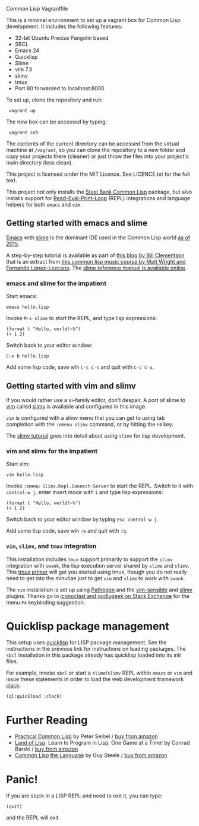 Common Lisp Vagrantfile

This is a minimal environment to set up a vagrant box for Common Lisp development.
It includes the following features:
* 32-bit Ubuntu Precise Pangolin based
* SBCL
* Emacs 24
* Quicklisp
* Slime
* vim 7.3
* slimv
* tmux
* Port 80 forwarded to localhost:8000

To set up, clone the repository and run:

     vagrant up

The new box can be accessed by typing:

     vagrant ssh

The contents of the current directory can be accessed from the virtual
machine at `/vagrant`, so you can clone the repository to a new folder
and copy your projects there (cleaner) or just throw the files into
your project's main directory (less clean).

This project is licensed under the MIT Licence. See LICENCE.txt for the full text.

This project not only installs the 
[Steel Bank Common Lisp](http://www.sbcl.org/) package,
but also installs support for 
[Read-Eval-Print-Loop](https://en.wikipedia.org/wiki/Read%E2%80%93eval%E2%80%93print_loop) 
(REPL) integrations and language helpers for both `emacs` and `vim`.

Getting started with emacs and slime
----
[Emacs](https://www.gnu.org/software/emacs/) with [slime](https://common-lisp.net/project/slime/)
is the dominant IDE used in the Common Lisp world 
[as of 2015](http://eudoxia.me/article/common-lisp-sotu-2015/).

A step-by-step tutorial is available as part of 
[this blog by Bill Clementson](https://web.archive.org/web/20130718152035/http://bc.tech.coop/blog/050501.html) 
that is an extract from 
[this common lisp music course by Matt Wright and Fernando Lopez-Lezcano](https://web.archive.org/web/20061208063908/http://ccrma.stanford.edu/courses/220b/intro/220b-environment-tutorial.html). 
The [slime reference manual is available online](https://common-lisp.net/project/slime/doc/html/index.html#Top).

### emacs and slime for the impatient

Start emacs:

    emacs hello.lisp

Invoke `M-x slime` to start the REPL, and type lisp expressions: 

    (format t "Hello, world!~%")
    (+ 1 2)

Switch back to your editor window:

    C-x b hello.lisp

Add some lisp code, save wih `C-c C-s` and quit with `C-c C-x`.

Getting started with vim and slimv
----
If you would rather use a vi-family editor, don't despair. A port of 
slime to [vim](http://www.vim.org/) called 
[slimv](https://github.com/kovisoft/slimv) 
is available and configured in this image. 

`vim` is configured with a slimv menu that you can get to using tab 
completion with the `:emenu slimv` command, or by hitting the `F4` key. 

The [slimv tutorial](http://kovisoft.bitbucket.org/tutorial.html)
goes into detail about using `slimv` for lisp development.

### vim and slimv for the impatient

Start vim:

    vim hello.lisp

Invoke `:emenu Slimv.Repl.Connect-Server` to start the REPL. Switch to it with `control-w j`, enter insert mode with `i` and type lisp expressions: 

    (format t "Hello, world!~%")
    (+ 1 2)

Switch back to your editor window by typing `esc control-w j`.

Add some lisp code, save wih `:w` and quit with `:q`.

### `vim`, `slimv`, and `tmux` integration
This installation includes `tmux` support primarily to support the
`slimv` integration with `swank`, the lisp execution server shared by
`slime` and `slimv`. 
This [tmux primer](https://danielmiessler.com/study/tmux/)
will get you started using tmux, though you do not really need to get 
into the minutiae just to get `vim` and `slime` to work with `swank`.

The `vim` installation is set up using 
[Pathogen](https://github.com/tpope/vim-pathogen) and the 
[vim-sensible](https://github.com/tpope/vim-sensible) and 
[slimv](https://github.com/kovisoft/slimv) plugins. 
Thanks go to [iconoclast and godlygeek on Stack Exchange](http://unix.stackexchange.com/a/57911) for the menu `F4` keybinding suggestion.

Quicklisp package management
====
This setup uses [quicklisp](https://www.quicklisp.org/beta/) for LISP
package management. See the instructions in the previous link for instructions
on loading packages. The `sbcl` installation in this package already has
quicklisp loaded into its init files. 

For example, invoke `sbcl` or start a `slime`/`slimv` REPL within `emacs` or
`vim` and issue these statements in order to load the web development
framework [clack](http://clacklisp.org/):

    (ql:quickload :clack)

Further Reading
====

* [Practical Common Lisp](http://www.gigamonkeys.com/book/) 
  by Peter Seibel / 
  [buy from amazon](http://www.amazon.com/Practical-Common-Lisp-Peter-Seibel/dp/1590592395)
* [Land of Lisp](http://landoflisp.com/): Learn to Program in Lisp, 
  One Game at a Time! by Conrad Barski / 
  [buy from amazon](http://www.amazon.com/Land-Lisp-Learn-Program-Game/dp/1593272812)
* [Common Lisp the Language](https://www.cs.cmu.edu/Groups/AI/html/cltl/cltl2.html)
  by Guy Steele / [buy from amazon](http://www.amazon.com/Common-LISP-Language-Second-Edition/dp/1555580416)

Panic!
====
If you are stuck in a LISP REPL and need to exit it, you can type:

    (quit)

and the REPL will exit.
    
